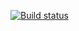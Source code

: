 [![Build status](https://img.shields.io/github/actions/workflow/status/peakefficiency/warp-diag-checker/go.yml?style=for-the-badge&branch=main)](https://github.com/peakefficiency/warp-diag-checker/actions?workflow=go)
